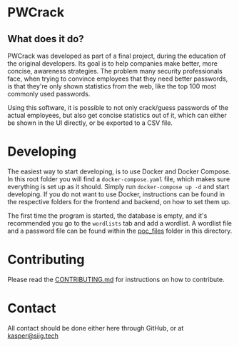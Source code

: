 # PWCrack

## What does it do?

PWCrack was developed as part of a final project, during the education of the original developers. Its goal is to help companies make better, more concise, awareness strategies. The problem many security professionals face, when trying to convince employees that they need better passwords, is that they're only shown statistics from the web, like the top 100 most commonly used passwords.

Using this software, it is possible to not only crack/guess passwords of the actual employees, but also get concise statistics out of it, which can either be shown in the UI directly, or be exported to a CSV file.

# Developing

The easiest way to start developing, is to use Docker and Docker Compose. In this root folder you will find a `docker-compose.yaml` file, which makes sure everything is set up as it should. Simply run `docker-compose up -d` and start developing. If you do not want to use Docker, instructions can be found in the respective folders for the frontend and backend, on how to set them up.

The first time the program is started, the database is empty, and it's recommended you go to the `wordlists` tab and add a wordlist. A wordlist file and a password file can be found within the [poc_files](poc_files) folder in this directory.

# Contributing

Please read the [CONTRIBUTING.md](CONTRIBUTING.md) for instructions on how to contribute.

# Contact

All contact should be done either here through GitHub, or at kasper@siig.tech
